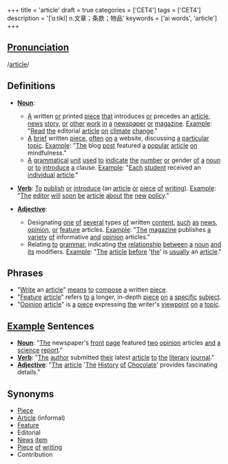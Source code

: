+++
title = 'article'
draft = true
categories = ['CET4']
tags = ['CET4']
description = '[ˈɑːtikl] n.文章；条款；物品'
keywords = ['ai words', 'article']
+++

## [Pronunciation](/en/post/pronunciation/)
/[article](/en/post/article/)/

## Definitions
- **[Noun](/en/post/noun/)**: 
    - [A](/en/post/a/) written [or](/en/post/or/) printed [piece](/en/post/piece/) [that](/en/post/that/) introduces [or](/en/post/or/) precedes an [article](/en/post/article/), [news](/en/post/news/) [story](/en/post/story/), [or](/en/post/or/) [other](/en/post/other/) [work](/en/post/work/) [in](/en/post/in/) [a](/en/post/a/) [newspaper](/en/post/newspaper/) [or](/en/post/or/) [magazine](/en/post/magazine/). [Example](/en/post/example/): "[Read](/en/post/read/) [the](/en/post/the/) editorial [article](/en/post/article/) [on](/en/post/on/) [climate](/en/post/climate/) [change](/en/post/change/)."
    - [A](/en/post/a/) [brief](/en/post/brief/) written [piece](/en/post/piece/), [often](/en/post/often/) [on](/en/post/on/) [a](/en/post/a/) website, discussing [a](/en/post/a/) [particular](/en/post/particular/) [topic](/en/post/topic/). [Example](/en/post/example/): "[The](/en/post/the/) blog [post](/en/post/post/) featured [a](/en/post/a/) [popular](/en/post/popular/) [article](/en/post/article/) [on](/en/post/on/) mindfulness."
    - [A](/en/post/a/) [grammatical](/en/post/grammatical/) [unit](/en/post/unit/) [used](/en/post/used/) [to](/en/post/to/) [indicate](/en/post/indicate/) [the](/en/post/the/) [number](/en/post/number/) [or](/en/post/or/) gender [of](/en/post/of/) [a](/en/post/a/) [noun](/en/post/noun/) [or](/en/post/or/) [to](/en/post/to/) [introduce](/en/post/introduce/) [a](/en/post/a/) clause. [Example](/en/post/example/): "[Each](/en/post/each/) [student](/en/post/student/) received an [individual](/en/post/individual/) [article](/en/post/article/)."

- **[Verb](/en/post/verb/)**: [To](/en/post/to/) [publish](/en/post/publish/) [or](/en/post/or/) [introduce](/en/post/introduce/) (an [article](/en/post/article/) [or](/en/post/or/) [piece](/en/post/piece/) [of](/en/post/of/) [writing](/en/post/writing/)). [Example](/en/post/example/): "[The](/en/post/the/) [editor](/en/post/editor/) [will](/en/post/will/) [soon](/en/post/soon/) [be](/en/post/be/) [article](/en/post/article/) [about](/en/post/about/) [the](/en/post/the/) [new](/en/post/new/) [policy](/en/post/policy/)."
- **[Adjective](/en/post/adjective/)**: 
    - Designating [one](/en/post/one/) [of](/en/post/of/) [several](/en/post/several/) types [of](/en/post/of/) written [content](/en/post/content/), [such](/en/post/such/) [as](/en/post/as/) [news](/en/post/news/), [opinion](/en/post/opinion/), [or](/en/post/or/) [feature](/en/post/feature/) articles. [Example](/en/post/example/): "[The](/en/post/the/) [magazine](/en/post/magazine/) publishes [a](/en/post/a/) [variety](/en/post/variety/) [of](/en/post/of/) informative [and](/en/post/and/) [opinion](/en/post/opinion/) articles."
    - Relating [to](/en/post/to/) [grammar](/en/post/grammar/), indicating [the](/en/post/the/) [relationship](/en/post/relationship/) [between](/en/post/between/) [a](/en/post/a/) [noun](/en/post/noun/) [and](/en/post/and/) [its](/en/post/its/) modifiers. [Example](/en/post/example/): "[The](/en/post/the/) [article](/en/post/article/) [before](/en/post/before/) '[the](/en/post/the/)' is [usually](/en/post/usually/) an [article](/en/post/article/)."

## Phrases
- "[Write](/en/post/write/) an [article](/en/post/article/)" [means](/en/post/means/) [to](/en/post/to/) [compose](/en/post/compose/) [a](/en/post/a/) written [piece](/en/post/piece/).
- "[Feature](/en/post/feature/) [article](/en/post/article/)" refers [to](/en/post/to/) [a](/en/post/a/) longer, in-depth [piece](/en/post/piece/) [on](/en/post/on/) [a](/en/post/a/) [specific](/en/post/specific/) [subject](/en/post/subject/).
- "[Opinion](/en/post/opinion/) [article](/en/post/article/)" is [a](/en/post/a/) [piece](/en/post/piece/) expressing [the](/en/post/the/) writer's [viewpoint](/en/post/viewpoint/) [on](/en/post/on/) [a](/en/post/a/) [topic](/en/post/topic/).

## [Example](/en/post/example/) Sentences
- **[Noun](/en/post/noun/)**: "[The](/en/post/the/) newspaper's [front](/en/post/front/) [page](/en/post/page/) featured [two](/en/post/two/) [opinion](/en/post/opinion/) articles [and](/en/post/and/) [a](/en/post/a/) [science](/en/post/science/) [report](/en/post/report/)."
- **[Verb](/en/post/verb/)**: "[The](/en/post/the/) [author](/en/post/author/) submitted [their](/en/post/their/) latest [article](/en/post/article/) [to](/en/post/to/) [the](/en/post/the/) [literary](/en/post/literary/) [journal](/en/post/journal/)."
- **[Adjective](/en/post/adjective/)**: "[The](/en/post/the/) [article](/en/post/article/) '[The](/en/post/the/) [History](/en/post/history/) [of](/en/post/of/) [Chocolate](/en/post/chocolate/)' provides fascinating details."

## Synonyms
- [Piece](/en/post/piece/)
- [Article](/en/post/article/) (informal)
- [Feature](/en/post/feature/)
- Editorial
- [News](/en/post/news/) [item](/en/post/item/)
- [Piece](/en/post/piece/) [of](/en/post/of/) [writing](/en/post/writing/)
- Contribution
